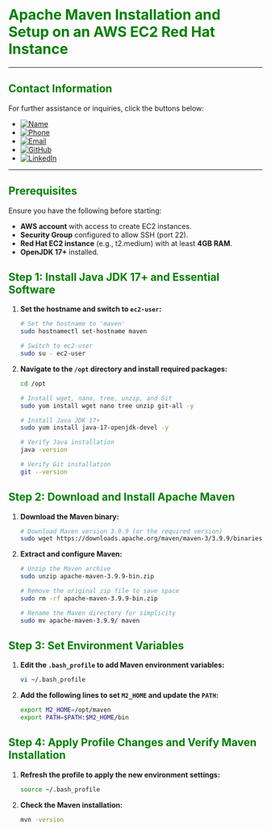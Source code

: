 # **<span style="color:green">Apache Maven Installation and Setup on an AWS EC2 Red Hat Instance</span>**

---

## **<span style="color:green">Contact Information</span>**

For further assistance or inquiries, click the buttons below:

- [![Name](https://img.shields.io/badge/Name-Nditafon%20Hyson%20Nuigho-brightgreen)](mailto:nditafonhysonn@gmail.com)
- [![Phone](https://img.shields.io/badge/Phone-%2B237679638540-brightgreen)](tel:+237679638540)
- [![Email](https://img.shields.io/badge/Email-nditafonhysonn%40gmail.com-blue)](mailto:nditafonhysonn@gmail.com)
- [![GitHub](https://img.shields.io/badge/GitHub-Hyson--Wayne-lightgrey?logo=github)](https://github.com/Hyson-Wayne)
- [![LinkedIn](https://img.shields.io/badge/LinkedIn-nditafon--hyson-blue?logo=linkedin)](https://www.linkedin.com/in/nditafon-hyson-762a6623b/)

---

## **<span style="color:green">Prerequisites</span>**
Ensure you have the following before starting:
- **AWS account** with access to create EC2 instances.
- **Security Group** configured to allow SSH (port 22).
- **Red Hat EC2 instance** (e.g., t2.medium) with at least **4GB RAM**.
- **OpenJDK 17+** installed.

## **<span style="color:green">Step 1: Install Java JDK 17+ and Essential Software</span>**

1. **Set the hostname and switch to `ec2-user`:**
    ```bash
    # Set the hostname to 'maven'
    sudo hostnamectl set-hostname maven

    # Switch to ec2-user
    sudo su - ec2-user
    ```

2. **Navigate to the `/opt` directory and install required packages:**
    ```bash
    cd /opt

    # Install wget, nano, tree, unzip, and Git
    sudo yum install wget nano tree unzip git-all -y

    # Install Java JDK 17+
    sudo yum install java-17-openjdk-devel -y

    # Verify Java installation
    java -version

    # Verify Git installation
    git --version
    ```

## **<span style="color:green">Step 2: Download and Install Apache Maven</span>**

1. **Download the Maven binary:**
    ```bash
    # Download Maven version 3.9.9 (or the required version)
    sudo wget https://downloads.apache.org/maven/maven-3/3.9.9/binaries/apache-maven-3.9.9-bin.zip
    ```

2. **Extract and configure Maven:**
    ```bash
    # Unzip the Maven archive
    sudo unzip apache-maven-3.9.9-bin.zip

    # Remove the original zip file to save space
    sudo rm -rf apache-maven-3.9.9-bin.zip

    # Rename the Maven directory for simplicity
    sudo mv apache-maven-3.9.9/ maven
    ```

## **<span style="color:green">Step 3: Set Environment Variables</span>**

1. **Edit the `.bash_profile` to add Maven environment variables:**
    ```bash
    vi ~/.bash_profile
    ```

2. **Add the following lines to set `M2_HOME` and update the `PATH`:**
    ```bash
    export M2_HOME=/opt/maven
    export PATH=$PATH:$M2_HOME/bin
    ```

## **<span style="color:green">Step 4: Apply Profile Changes and Verify Maven Installation</span>**

1. **Refresh the profile to apply the new environment settings:**
    ```bash
    source ~/.bash_profile
    ```

2. **Check the Maven installation:**
    ```bash
    mvn -version
    ```

